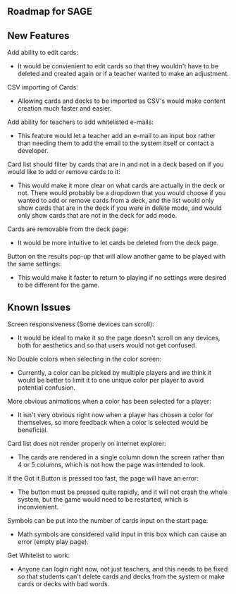 ## Roadmap for SAGE

## New Features

Add ability to edit cards:
* It would be convienient to edit cards so that they wouldn't have to be deleted and
created again or if a teacher wanted to make an adjustment.

CSV importing of Cards:
* Allowing cards and decks to be imported as CSV's would make content creation much faster and easier.

Add ability for teachers to add whitelisted e-mails:
* This feature would let a teacher add an e-mail to an input box rather than needing them
to add the email to the system itself or contact a developer.

Card list should filter by cards that are in and not in a deck based on if you would like to add or remove cards to it:
* This would make it more clear on what cards are actually in the deck or not. There would probably be a dropdown that
you would choose if you wanted to add or remove cards from a deck, and the list would only show cards that are in the deck if you
were in delete mode, and would only show cards that are not in the deck for add mode.

Cards are removable from the deck page:
* It would be more intuitive to let cards be deleted from the deck page.

Button on the results pop-up that will allow another game to be played with the same settings:
* This would make it faster to return to playing if no settings were desired to be different for the game.

## Known Issues

Screen responsiveness (Some devices can scroll):
* It would be ideal to make it so the page doesn't scroll on any devices, both for aesthetics and so that users would not get confused.

No Double colors when selecting in the color screen:
* Currently, a color can be picked by multiple players and we think it would be better to limit it to one unique color per player
to avoid potential confusion.

More obvious animations when a color has been selected for a player:
* It isn't very obvious right now when a player has chosen a color for themselves, so more feedback when a color is
selected would be beneficial.

Card list does not render properly on internet explorer:
* The cards are rendered in a single column down the screen rather than 4 or 5 columns, which is not how the page
was intended to look.

If the Got it Button is pressed too fast, the page will have an error:
* The button must be pressed quite rapidly, and it will not crash the whole system, but the game would need to be restarted,
which is inconvienient.

Symbols can be put into the number of cards input on the start page:
* Math symbols are considered valid input in this box which can cause an error (empty play page).

Get Whitelist to work:
* Anyone can login right now, not just teachers, and this needs to be fixed so that students can't delete cards and decks
from the system or make cards or decks with bad words.
